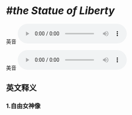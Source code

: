 # ***\#the Statue of Liberty*** 
英音
<audio src="./media/the Statue of Liberty1_AAC.aac" controls="controls"></audio>

美音
<audio src="./media/the Statue of Liberty2_AAC.aac" controls="controls"></audio>



  

英文释义
---
### 1.**自由女神像**  


